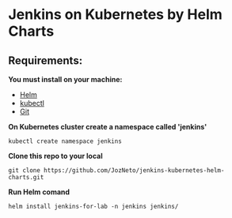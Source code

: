 # Jenkins on Kubernetes by Helm Charts 	
## Requirements:
**You must install on your machine:**<br>
* [Helm](https://helm.sh/docs/intro/install/)
* [kubectl](https://kubernetes.io/docs/tasks/tools/)
* [Git](https://git-scm.com/book/en/v2/Getting-Started-Installing-Git)

**On Kubernetes cluster create a namespace called 'jenkins'**<br>
~~~
kubectl create namespace jenkins
~~~

**Clone this repo to your local**<br>
~~~ 
git clone https://github.com/JozNeto/jenkins-kubernetes-helm-charts.git
~~~
**Run Helm comand**<br>
~~~ 
helm install jenkins-for-lab -n jenkins jenkins/
~~~

